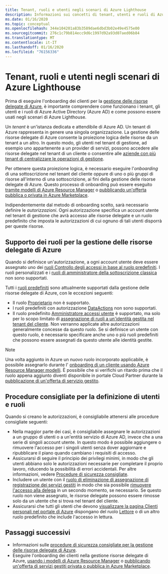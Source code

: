 ```yaml
---
title: Tenant, ruoli e utenti negli scenari di Azure Lighthouse
description: Informazioni sui concetti di tenant, utenti e ruoli di Azure Active Directory, nonché su come possono essere usati negli scenari di Azure Lighthouse.
ms.date: 01/16/2020
ms.topic: conceptual
ms.openlocfilehash: 344e104201a83b3589dae6dbd3b02e49e4575e00
ms.sourcegitcommit: 276c1c79b814ecc9d6c1997d92a93d07aed06b84
ms.translationtype: MT
ms.contentlocale: it-IT
ms.lasthandoff: 01/16/2020
ms.locfileid: "76156336"
---
```

# <a name="tenants-roles-and-users-in-azure-lighthouse-scenarios"></a>Tenant, ruoli e utenti negli scenari di Azure Lighthouse

Prima di eseguire l'onboarding dei clienti per la [gestione delle risorse delegate di Azure](azure-delegated-resource-management.md), è importante comprendere come funzionano i tenant, gli utenti e i ruoli di Azure Active Directory (Azure AD) e come possono essere usati negli scenari di Azure Lighthouse.

Un *tenant* è un'istanza dedicata e attendibile di Azure AD. Un tenant di Azure rappresenta in genere una singola organizzazione. La gestione delle risorse delegate di Azure consente la proiezione logica delle risorse da un tenant a un altro. In questo modo, gli utenti nel tenant di gestione, ad esempio uno appartenente a un provider di servizi, possono accedere alle risorse delegate nel tenant di un cliente o consentire alle [aziende con più tenant di centralizzare le operazioni di gestione](enterprise.md).

Per ottenere questa proiezione logica, è necessario eseguire l'*onboarding* di una sottoscrizione nel tenant del cliente oppure di uno o più gruppi di risorse all'interno di una sottoscrizione, ai fini della gestione delle risorse delegate di Azure. Questo processo di onboarding può essere eseguito [tramite modelli di Azure Resource Manager](../how-to/onboard-customer.md) o [pubblicando un'offerta pubblica o privata in Azure Marketplace](../how-to/publish-managed-services-offers.md).

Indipendentemente dal metodo di onboarding scelto, sarà necessario definire le *autorizzazioni*. Ogni autorizzazione specifica un account utente nel tenant di gestione che avrà accesso alle risorse delegate e un ruolo predefinito che imposta le autorizzazioni di cui ognuno di tali utenti disporrà per queste risorse.

## <a name="role-support-for-azure-delegated-resource-management"></a>Supporto dei ruoli per la gestione delle risorse delegate di Azure

Quando si definisce un'autorizzazione, a ogni account utente deve essere assegnato uno dei [ruoli Controllo degli accessi in base al ruolo predefiniti](../../role-based-access-control/built-in-roles.md). I ruoli personalizzati e i [ruoli di amministratore della sottoscrizione classica](../../role-based-access-control/classic-administrators.md) non sono supportati.

Tutti i [ruoli predefiniti](../../role-based-access-control/built-in-roles.md) sono attualmente supportati dalla gestione delle risorse delegate di Azure, con le eccezioni seguenti:

- Il ruolo [Proprietario](../../role-based-access-control/built-in-roles.md#owner) non è supportato.
- I ruoli predefiniti con autorizzazione [DataActions](../../role-based-access-control/role-definitions.md#dataactions) non sono supportati.
- Il ruolo predefinito [Amministratore accessi utente](../../role-based-access-control/built-in-roles.md#user-access-administrator) è supportato, ma solo per lo scopo limitato di [assegnazione di ruoli a un'identità gestita nel tenant del cliente](../how-to/deploy-policy-remediation.md#create-a-user-who-can-assign-roles-to-a-managed-identity-in-the-customer-tenant). Non verranno applicate altre autorizzazioni generalmente concesse da questo ruolo. Se si definisce un utente con questo ruolo, è necessario specificare anche uno o più ruoli predefiniti che possono essere assegnati da questo utente alle identità gestite.

> [!NOTE]
> Una volta aggiunto in Azure un nuovo ruolo incorporato applicabile, è possibile assegnarlo durante l' [onboarding di un cliente usando Azure Resource Manager modelli](../how-to/onboard-customer.md). È possibile che si verifichi un ritardo prima che il ruolo appena aggiunto diventi disponibile in portale Cloud Partner durante la [pubblicazione di un'offerta di servizio gestito](../how-to/publish-managed-services-offers.md).

## <a name="best-practices-for-defining-users-and-roles"></a>Procedure consigliate per la definizione di utenti e ruoli

Quando si creano le autorizzazioni, è consigliabile attenersi alle procedure consigliate seguenti:

- Nella maggior parte dei casi, è consigliabile assegnare le autorizzazioni a un gruppo di utenti o a un'entità servizio di Azure AD, invece che a una serie di singoli account utente. In questo modo è possibile aggiungere o rimuovere l'accesso per i singoli utenti senza dover aggiornare e ripubblicare il piano quando cambiano i requisiti di accesso.
- Assicurarsi di seguire il principio dei privilegi minimi, in modo che gli utenti abbiano solo le autorizzazioni necessarie per completare il proprio lavoro, riducendo la possibilità di errori accidentali. Per altre informazioni, vedere [Procedure di sicurezza consigliate](../concepts/recommended-security-practices.md).
- Includere un utente con il [ruolo di eliminazione di assegnazione di registrazione dei servizi gestiti](../../role-based-access-control/built-in-roles.md#managed-services-registration-assignment-delete-role) in modo che sia possibile [rimuovere l'accesso alla delega](../how-to/onboard-customer.md#remove-access-to-a-delegation) in un secondo momento, se necessario. Se questo ruolo non viene assegnato, le risorse delegate possono essere rimosse solo da un utente che si trova nel tenant del cliente.
- Assicurarsi che tutti gli utenti che devono [visualizzare la pagina Clienti personali nel portale di Azure](../how-to/view-manage-customers.md) dispongano del ruolo [Lettore](../../role-based-access-control/built-in-roles.md#reader) o di un altro ruolo predefinito che include l'accesso in lettura.

## <a name="next-steps"></a>Passaggi successivi

- Informazioni sulle [procedure di sicurezza consigliate per la gestione delle risorse delegate di Azure](recommended-security-practices.md).
- Eseguire l'onboarding dei clienti nella gestione risorse delegate di Azure, [usando i modelli di Azure Resource Manager](../how-to/onboard-customer.md) o [pubblicando un'offerta di servizi gestiti privata o pubblica in Azure Marketplace](../how-to/publish-managed-services-offers.md).
